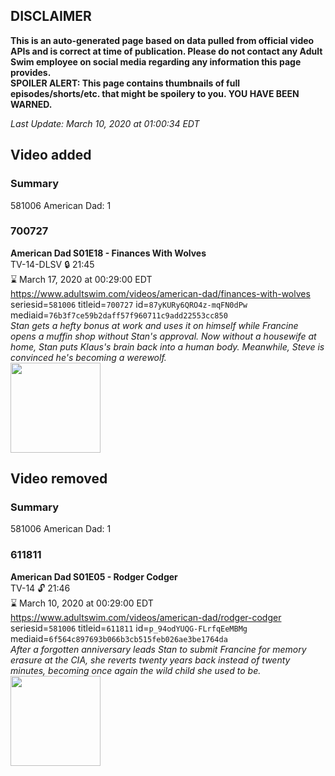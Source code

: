 ## DISCLAIMER
**This is an auto-generated page based on data pulled from official video APIs and is correct at time of publication. Please do not contact any Adult Swim employee on social media regarding any information this page provides.**  
**SPOILER ALERT: This page contains thumbnails of full episodes/shorts/etc. that might be spoilery to you. YOU HAVE BEEN WARNED.**  

_Last Update: March 10, 2020 at 01:00:34 EDT_
## Video added
### Summary
581006 American Dad: 1  
### 700727
**American Dad S01E18 - Finances With Wolves**  
TV-14-DLSV 🔒 21:45  
⌛ March 17, 2020 at 00:29:00 EDT  
https://www.adultswim.com/videos/american-dad/finances-with-wolves  
seriesid=`581006` titleid=`700727` id=`87yKURy6QRO4z-mqFN0dPw` mediaid=`76b3f7ce59b2daff57f960711c9add22553cc850`  
_Stan gets a hefty bonus at work and uses it on himself while Francine opens a muffin shop without Stan's approval. Now without a housewife at home, Stan puts Klaus's brain back into a human body. Meanwhile, Steve is convinced he's becoming a werewolf._  
<a href="https://i.cdn.turner.com/adultswim/big/image-upload/thumbnails/thumb-2_image-151991873548118.jpg"><img src="https://i.cdn.turner.com/adultswim/big/image-upload/thumbnails/thumb-2_image-151991873548118.jpg" height="144px" /></a>
## Video removed
### Summary
581006 American Dad: 1  
### 611811
**American Dad S01E05 - Rodger Codger**  
TV-14 🔓 21:46  
⌛ March 10, 2020 at 00:29:00 EDT  
https://www.adultswim.com/videos/american-dad/rodger-codger  
seriesid=`581006` titleid=`611811` id=`p_94odYUQG-FLrfqEeMBMg` mediaid=`6f564c897693b066b3cb515feb026ae3be1764da`  
_After a forgotten anniversary leads Stan to submit Francine for memory erasure at the CIA, she reverts twenty years back instead of twenty minutes, becoming once again the wild child she used to be._  
<a href="https://i.cdn.turner.com/adultswim/big/image-upload/thumbnails/thumb-2_image-151991852567516.jpg"><img src="https://i.cdn.turner.com/adultswim/big/image-upload/thumbnails/thumb-2_image-151991852567516.jpg" height="144px" /></a>
